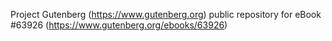 Project Gutenberg (https://www.gutenberg.org) public repository for
eBook #63926 (https://www.gutenberg.org/ebooks/63926)

